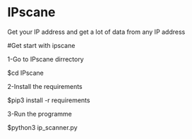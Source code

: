# IPscane
Get your IP address and get a lot of data from any IP address

#Get start with ipscane

1-Go to IPscane dirrectory

   $cd IPscane
  
2-Install the requirements  

   $pip3 install -r requirements
  
3-Run the programme 
 
  $python3 ip_scanner.py
